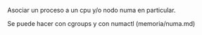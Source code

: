 Asociar un proceso a un cpu y/o nodo numa en particular.

Se puede hacer con cgroups y con numactl (memoria/numa.md)
